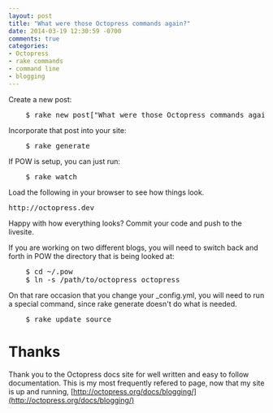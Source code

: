 ```yaml
---
layout: post
title: "What were those Octopress commands again?"
date: 2014-03-19 12:30:59 -0700
comments: true
categories: 
- Octopress
- rake commands
- command line
- blogging
---
```

Create a new post:
<pre>
	$ rake new_post["What were those Octopress commands again?"]
</pre>

Incorporate that post into your site:
<pre>
	$ rake generate
</pre>

If POW is setup, you can just run:
<pre>
	$ rake watch
</pre>

Load the following in your browser to see how things look.
<pre>
http://octopress.dev
</pre>

Happy with how everything looks?  Commit your code and push to the livesite.  

If you are working on two different blogs, you will need to switch back and forth in POW the directory that is being looked at:
<pre>
	$ cd ~/.pow
	$ ln -s /path/to/octopress octopress
</pre>

On that rare occasion that you change your _config.yml, you will need to run a special command, since rake generate doesn't do what is needed.
<pre>
	$ rake update_source
</pre>

Thanks
=======
Thank you to the Octopress docs site for well written and easy to follow documentation.  This is my most frequently refered to page, now that my site is up and running, [http://octopress.org/docs/blogging/](http://octopress.org/docs/blogging/)
